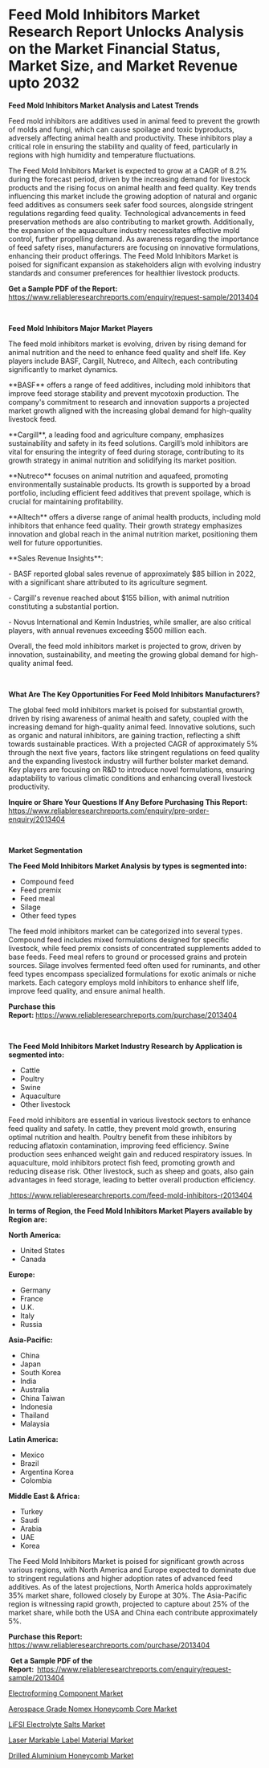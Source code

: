 <p><h1>Feed Mold Inhibitors Market Research Report Unlocks Analysis on the Market Financial Status, Market Size, and Market Revenue upto 2032</h1></p><p><strong>Feed Mold Inhibitors Market Analysis and Latest Trends</strong></p>
<p><p>Feed mold inhibitors are additives used in animal feed to prevent the growth of molds and fungi, which can cause spoilage and toxic byproducts, adversely affecting animal health and productivity. These inhibitors play a critical role in ensuring the stability and quality of feed, particularly in regions with high humidity and temperature fluctuations. </p><p>The Feed Mold Inhibitors Market is expected to grow at a CAGR of 8.2% during the forecast period, driven by the increasing demand for livestock products and the rising focus on animal health and feed quality. Key trends influencing this market include the growing adoption of natural and organic feed additives as consumers seek safer food sources, alongside stringent regulations regarding feed quality. Technological advancements in feed preservation methods are also contributing to market growth. Additionally, the expansion of the aquaculture industry necessitates effective mold control, further propelling demand. As awareness regarding the importance of feed safety rises, manufacturers are focusing on innovative formulations, enhancing their product offerings. The Feed Mold Inhibitors Market is poised for significant expansion as stakeholders align with evolving industry standards and consumer preferences for healthier livestock products.</p></p>
<p><strong>Get a Sample PDF of the Report:&nbsp;</strong> <a href="https://www.reliableresearchreports.com/enquiry/request-sample/2013404?utm_campaign=102&utm_medium=2&utm_source=Github&utm_content=ia&utm_term=05022025&utm_id=feed-mold-inhibitors">https://www.reliableresearchreports.com/enquiry/request-sample/2013404</a></p>
<p>&nbsp;</p>
<p><strong>Feed Mold Inhibitors Major Market Players</strong></p>
<p><p>The feed mold inhibitors market is evolving, driven by rising demand for animal nutrition and the need to enhance feed quality and shelf life. Key players include BASF, Cargill, Nutreco, and Alltech, each contributing significantly to market dynamics.</p><p>**BASF** offers a range of feed additives, including mold inhibitors that improve feed storage stability and prevent mycotoxin production. The company's commitment to research and innovation supports a projected market growth aligned with the increasing global demand for high-quality livestock feed.</p><p>**Cargill**, a leading food and agriculture company, emphasizes sustainability and safety in its feed solutions. Cargill’s mold inhibitors are vital for ensuring the integrity of feed during storage, contributing to its growth strategy in animal nutrition and solidifying its market position.</p><p>**Nutreco** focuses on animal nutrition and aquafeed, promoting environmentally sustainable products. Its growth is supported by a broad portfolio, including efficient feed additives that prevent spoilage, which is crucial for maintaining profitability.</p><p>**Alltech** offers a diverse range of animal health products, including mold inhibitors that enhance feed quality. Their growth strategy emphasizes innovation and global reach in the animal nutrition market, positioning them well for future opportunities.</p><p>**Sales Revenue Insights**: </p><p>- BASF reported global sales revenue of approximately $85 billion in 2022, with a significant share attributed to its agriculture segment.</p><p>- Cargill's revenue reached about $155 billion, with animal nutrition constituting a substantial portion.</p><p>- Novus International and Kemin Industries, while smaller, are also critical players, with annual revenues exceeding $500 million each. </p><p>Overall, the feed mold inhibitors market is projected to grow, driven by innovation, sustainability, and meeting the growing global demand for high-quality animal feed.</p></p>
<p>&nbsp;</p>
<p><strong>What Are The Key Opportunities For Feed Mold Inhibitors Manufacturers?</strong></p>
<p><p>The global feed mold inhibitors market is poised for substantial growth, driven by rising awareness of animal health and safety, coupled with the increasing demand for high-quality animal feed. Innovative solutions, such as organic and natural inhibitors, are gaining traction, reflecting a shift towards sustainable practices. With a projected CAGR of approximately 5% through the next five years, factors like stringent regulations on feed quality and the expanding livestock industry will further bolster market demand. Key players are focusing on R&D to introduce novel formulations, ensuring adaptability to various climatic conditions and enhancing overall livestock productivity.</p></p>
<p><strong>Inquire or Share Your Questions If Any Before Purchasing This Report:</strong> <a href="https://www.reliableresearchreports.com/enquiry/pre-order-enquiry/2013404?utm_campaign=102&utm_medium=2&utm_source=Github&utm_content=ia&utm_term=05022025&utm_id=feed-mold-inhibitors">https://www.reliableresearchreports.com/enquiry/pre-order-enquiry/2013404</a></p>
<p>&nbsp;</p>
<p><strong>Market Segmentation</strong></p>
<p><strong>The Feed Mold Inhibitors Market Analysis by types is segmented into:</strong></p>
<p><ul><li>Compound feed</li><li>Feed premix</li><li>Feed meal</li><li>Silage</li><li>Other feed types</li></ul></p>
<p><p>The feed mold inhibitors market can be categorized into several types. Compound feed includes mixed formulations designed for specific livestock, while feed premix consists of concentrated supplements added to base feeds. Feed meal refers to ground or processed grains and protein sources. Silage involves fermented feed often used for ruminants, and other feed types encompass specialized formulations for exotic animals or niche markets. Each category employs mold inhibitors to enhance shelf life, improve feed quality, and ensure animal health.</p></p>
<p><strong>Purchase this Report:&nbsp;</strong><a href="https://www.reliableresearchreports.com/purchase/2013404?utm_campaign=102&utm_medium=2&utm_source=Github&utm_content=ia&utm_term=05022025&utm_id=feed-mold-inhibitors">https://www.reliableresearchreports.com/purchase/2013404</a></p>
<p>&nbsp;</p>
<p><strong>The Feed Mold Inhibitors Market Industry Research by Application is segmented into:</strong></p>
<p><ul><li>Cattle</li><li>Poultry</li><li>Swine</li><li>Aquaculture</li><li>Other livestock</li></ul></p>
<p><p>Feed mold inhibitors are essential in various livestock sectors to enhance feed quality and safety. In cattle, they prevent mold growth, ensuring optimal nutrition and health. Poultry benefit from these inhibitors by reducing aflatoxin contamination, improving feed efficiency. Swine production sees enhanced weight gain and reduced respiratory issues. In aquaculture, mold inhibitors protect fish feed, promoting growth and reducing disease risk. Other livestock, such as sheep and goats, also gain advantages in feed storage, leading to better overall production efficiency.</p></p>
<p><a href="https://www.reliableresearchreports.com/feed-mold-inhibitors-r2013404?utm_campaign=102&utm_medium=2&utm_source=Github&utm_content=ia&utm_term=05022025&utm_id=feed-mold-inhibitors">&nbsp;https://www.reliableresearchreports.com/feed-mold-inhibitors-r2013404</a></p>
<p><strong>In terms of Region, the Feed Mold Inhibitors Market Players available by Region are:</strong></p>
<p>
    <p> <strong> North America: </strong>
        <ul>
            <li>United States</li>
            <li>Canada</li>
        </ul>
        </p> 
    <p> <strong> Europe: </strong>
        <ul>
            <li>Germany</li>
            <li>France</li>
            <li>U.K.</li>
            <li>Italy</li>
            <li>Russia</li>
        </ul>
        </p> 
    <p> <strong> Asia-Pacific: </strong>
        <ul>
            <li>China</li>
            <li>Japan</li>
            <li>South Korea</li>
            <li>India</li>
            <li>Australia</li>
            <li>China Taiwan</li>
            <li>Indonesia</li>
            <li>Thailand</li>
            <li>Malaysia</li>
        </ul>
        </p> 
    <p> <strong> Latin America: </strong>
        <ul>
            <li>Mexico</li>
            <li>Brazil</li>
            <li>Argentina Korea</li>
            <li>Colombia</li>
        </ul>
        </p> 
    <p> <strong> Middle East & Africa: </strong>
        <ul>
            <li>Turkey</li>
            <li>Saudi</li>
            <li>Arabia</li>
            <li>UAE</li>
            <li>Korea</li>
        </ul>
    </p>
    </p>
<p><p>The Feed Mold Inhibitors Market is poised for significant growth across various regions, with North America and Europe expected to dominate due to stringent regulations and higher adoption rates of advanced feed additives. As of the latest projections, North America holds approximately 35% market share, followed closely by Europe at 30%. The Asia-Pacific region is witnessing rapid growth, projected to capture about 25% of the market share, while both the USA and China each contribute approximately 5%.</p></p>
<p><strong>Purchase this Report: </strong><a href="https://www.reliableresearchreports.com/purchase/2013404?utm_campaign=102&utm_medium=2&utm_source=Github&utm_content=ia&utm_term=05022025&utm_id=feed-mold-inhibitors">https://www.reliableresearchreports.com/purchase/2013404</a></p>
<p>&nbsp;<strong>Get a Sample PDF of the Report:&nbsp;&nbsp;</strong><a href="https://www.reliableresearchreports.com/enquiry/request-sample/2013404?utm_campaign=102&utm_medium=2&utm_source=Github&utm_content=ia&utm_term=05022025&utm_id=feed-mold-inhibitors">https://www.reliableresearchreports.com/enquiry/request-sample/2013404</a></p>
<p><strong></strong></p>
<p><p><a href="https://github.com/dbichayison/Market-Research-Report-List-1/blob/main/electroforming-component-market.md?utm_campaign=102&utm_medium=2&utm_source=Github&utm_content=ia&utm_term=05022025&utm_id=feed-mold-inhibitors">Electroforming Component Market</a></p><p><a href="https://github.com/nafidurii/Market-Research-Report-List-1/blob/main/aerospace-grade-nomex-honeycomb-core-market.md?utm_campaign=102&utm_medium=2&utm_source=Github&utm_content=ia&utm_term=05022025&utm_id=feed-mold-inhibitors">Aerospace Grade Nomex Honeycomb Core Market</a></p><p><a href="https://github.com/pinzinyaah/Market-Research-Report-List-1/blob/main/lifsi-electrolyte-salts-market.md?utm_campaign=102&utm_medium=2&utm_source=Github&utm_content=ia&utm_term=05022025&utm_id=feed-mold-inhibitors">LiFSI Electrolyte Salts Market</a></p><p><a href="https://github.com/tumacaakesha78/Market-Research-Report-List-1/blob/main/laser-markable-label-material-market.md?utm_campaign=102&utm_medium=2&utm_source=Github&utm_content=ia&utm_term=05022025&utm_id=feed-mold-inhibitors">Laser Markable Label Material Market</a></p><p><a href="https://github.com/pearlinewhite4692/Market-Research-Report-List-1/blob/main/drilled-aluminium-honeycomb-market.md?utm_campaign=102&utm_medium=2&utm_source=Github&utm_content=ia&utm_term=05022025&utm_id=feed-mold-inhibitors">Drilled Aluminium Honeycomb Market</a></p></p>